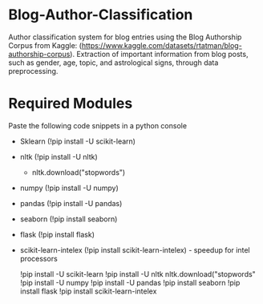 # Blog-Author-Classification
Author classification system for blog entries using the Blog Authorship Corpus from Kaggle: (https://www.kaggle.com/datasets/rtatman/blog-authorship-corpus). Extraction of important information from blog posts, such as gender, age, topic, and astrological signs, through data preprocessing.

# Required Modules
Paste the following code snippets in a python console

- Sklearn (!pip install -U scikit-learn)
- nltk (!pip install -U nltk)
  - nltk.download("stopwords")
- numpy (!pip install -U numpy)
- pandas (!pip install -U pandas)
- seaborn (!pip install seaborn)
- flask (!pip install flask)
- scikit-learn-intelex (!pip install scikit-learn-intelex) - speedup for intel processors


  !pip install -U scikit-learn
  !pip install -U nltk
  nltk.download("stopwords"
  !pip install -U numpy
  !pip install -U pandas
  !pip install seaborn
  !pip install flask
  !pip install scikit-learn-intelex
